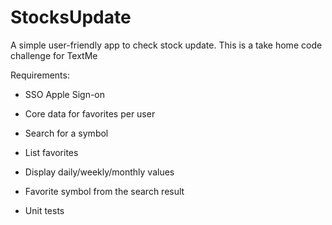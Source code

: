 # StocksUpdate
A simple user-friendly app to check stock update. This is a take home code challenge for TextMe

Requirements: 

- SSO Apple Sign-on

- Core data for favorites per user

- Search for a symbol

- List favorites

- Display daily/weekly/monthly values

- Favorite symbol from the search result

- Unit tests
